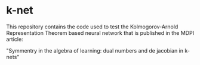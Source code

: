 # k-net

This repository contains the code used to test the Kolmogorov-Arnold Representation Theorem based neural network that is published in the MDPI article:

"Symmentry in the algebra of learning: dual numbers and de jacobian in k-nets"
